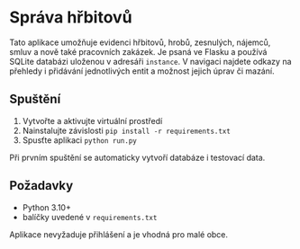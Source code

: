 # Správa hřbitovů

Tato aplikace umožňuje evidenci hřbitovů, hrobů, zesnulých, nájemců, smluv a nově také pracovních zakázek. Je psaná ve Flasku a používá SQLite databázi uloženou v adresáři `instance`.
V navigaci najdete odkazy na přehledy i přidávání jednotlivých entit a možnost jejich úprav či mazání.

## Spuštění

1. Vytvořte a aktivujte virtuální prostředí
2. Nainstalujte závislosti `pip install -r requirements.txt`
3. Spusťte aplikaci `python run.py`

Při prvním spuštění se automaticky vytvoří databáze i testovací data.

## Požadavky

- Python 3.10+
- balíčky uvedené v `requirements.txt`

Aplikace nevyžaduje přihlášení a je vhodná pro malé obce.
